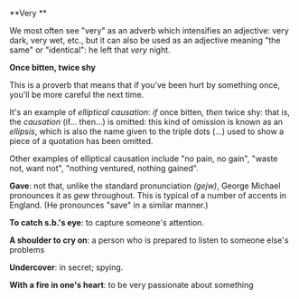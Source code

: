 **Very **

We most often see "very" as an adverb which intensifies an adjective:
very dark, very wet, etc., but it can also be used as an adjective
meaning "the same" or "identical": he left that *very* night.

**Once bitten, twice shy**

This is a proverb that means that if you've been hurt by something once,
you'll be more careful the next time.

It's an example of *elliptical causation*: *if* once bitten, *then*
twice shy: that is, the *causation* (if... then...) is omitted: this
kind of omission is known as an *ellipsis*, which is also the name given
to the triple dots (...) used to show a piece of a quotation has been
omitted.

Other examples of elliptical causation include "no pain, no gain",
"waste not, want not", "nothing ventured, nothing gained".

**Gave**: not that, unlike the standard pronunciation *(gejw)*, George
Michael pronounces it as *gew* throughout. This is typical of a number
of accents in England. (He pronounces "save" in a similar manner.)

**To catch s.b.'s eye**: to capture someone's attention.

**A shoulder to cry on**: a person who is prepared to listen to someone
else's problems

**Undercover**: in secret; spying.

**With a fire in one's heart**: to be very passionate about something
